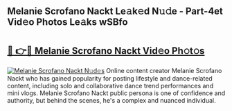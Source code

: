 ## Melanie Scrofano Nackt Le𝚊k𝚎d N𝚞𝚍e - Part-4et Vid𝚎o Photos Le𝚊ks wSBfo

# <h2><a href="http://fb38km0.evod.top/?m=Melanie+Scrofano+Nackt">🔗 👉🔴 Melanie Scrofano Nackt Vid𝚎o Ph𝚘t𝚘s</a></h2>

[![Melanie Scrofano Nackt N𝚞d𝚎s](https://i.imgur.com/8V9OHl7.gif)](http://fb38km0.evod.top/?m=Melanie+Scrofano+Nackt)
Online content creator Melanie Scrofano Nackt who has gained popularity for posting lifestyle and dance-related content, including solo and collaborative dance trend performances and mini vlogs. Melanie Scrofano Nackt public persona is one of confidence and authority, but behind the scenes, he's a complex and nuanced individual. 
